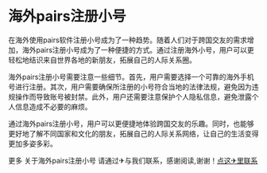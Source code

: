 # 海外pairs注册小号

在海外使用pairs软件注册小号成为了一种趋势。随着人们对于跨国交友的需求增加，海外pairs注册小号成为了一种便捷的方式。通过注册海外小号，用户可以更轻松地结识来自世界各地的新朋友，拓展自己的人际关系圈。

海外pairs注册小号需要注意一些细节。首先，用户需要选择一个可靠的海外手机号进行注册。其次，用户需要确保所注册的小号符合当地的法律法规，避免因为违规操作而导致账号被封禁。此外，用户还需要注意保护个人隐私信息，避免泄露个人信息造成不必要的麻烦。

通过海外pairs注册小号，用户可以更便捷地体验跨国交友的乐趣。同时，也能够更好地了解不同国家和文化的朋友，拓展自己的人际关系网络，让自己的生活变得更加多姿多彩。

更多 关于海外pairs注册小号 请通过✈与我们联系，感谢阅读,谢谢！[点这✈里联系](https://1.k02.cc)